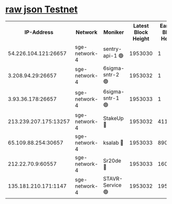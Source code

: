 
[raw json Testnet](https://rpc-check.sget.stavr.tech/sget/rpc-sget-result.json)
=


<table><tr><th>IP-Address</th><th>Network</th><th>Moniker</th><th>Latest Block Height</th><th>Earliest Block Height</th><th>Catching Up</th><th>Tx Index</th><th>Voting Power</th><th>Scan Time</th></tr><tr><td>54.226.104.121:26657</td><td>sge-network-4</td><td>sentry-api-1 🟢</td><td>1953030</td><td>1</td><td>False</td><td>on</td><td>0</td><td>2024-03-11T03:10:52.106478267UTC</td></tr><tr><td>3.208.94.29:26657</td><td>sge-network-4</td><td>6sigma-sntr-2 🟢</td><td>1953032</td><td>1</td><td>False</td><td>on</td><td>0</td><td>2024-03-11T03:11:01.368189006UTC</td></tr><tr><td>3.93.36.178:26657</td><td>sge-network-4</td><td>6sigma-sntr-1 🟢</td><td>1953033</td><td>1</td><td>False</td><td>on</td><td>0</td><td>2024-03-11T03:11:04.018133338UTC</td></tr><tr><td>213.239.207.175:13257</td><td>sge-network-4</td><td>StakeUp 🔴</td><td>1953032</td><td>411001</td><td>False</td><td>off</td><td>100</td><td>2024-03-11T03:11:00.462160669UTC</td></tr><tr><td>65.109.88.254:30657</td><td>sge-network-4</td><td>ksalab 🔴</td><td>1953033</td><td>890001</td><td>False</td><td>off</td><td>2958</td><td>2024-03-11T03:11:06.357290043UTC</td></tr><tr><td>212.22.70.9:60557</td><td>sge-network-4</td><td>Sr20de 🔴</td><td>1953033</td><td>1608978</td><td>False</td><td>on</td><td>104</td><td>2024-03-11T03:11:08.802272398UTC</td></tr><tr><td>135.181.210.171:1147</td><td>sge-network-4</td><td>STAVR-Service 🟢</td><td>1953032</td><td>1950001</td><td>False</td><td>on</td><td>0</td><td>2024-03-11T03:11:00.764273301UTC</td></tr></table>
